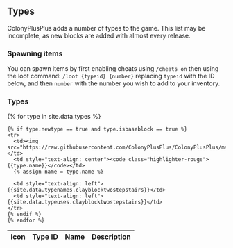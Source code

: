 ## Types

ColonyPlusPlus adds a number of types to the game. This list may be incomplete, as new blocks are added with almost every release.


### Spawning items

You can spawn items by first enabling cheats using `/cheats on` then using the loot command: `/loot {typeid} {number}` replacing `typeid` with the ID below, and then `number` with the number you wish to add to your inventory.

### Types

<table>
  <thead>
    <tr>
      <th>Icon</th>
      <th style="text-align: center">Type ID</th>
      <th style="text-align: left">Name</th>
      <th style="text-align: left">Description</th>
    </tr>
  </thead>
  <tbody>
  	{% for type in site.data.types %}

  	{% if type.newtype == true and type.isbaseblock == true %}
    <tr>
      <td><img src="https://raw.githubusercontent.com/ColonyPlusPlus/ColonyPlusPlus/master/ColonyPlusPlus/textures/icons/{{type.icon}}"></td>
      <td style="text-align: center"><code class="highlighter-rouge">{{type.name}}</code></td>
      {% assign name = type.name %}

      <td style="text-align: left">{{site.data.typenames.clayblocktwostepstairs}}</td>
      <td style="text-align: left">{{site.data.typeuses.clayblocktwostepstairs}}</td>
    </tr>
    {% endif %}
    {% endfor %}
  </tbody>
</table>
